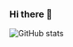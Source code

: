 ### Hi there 👋 

![GitHub stats](https://github-readme-stats.vercel.app/api?username=xMontesito&count_private=true&show_icons=true&theme=rainbow)


<!--
**xMontesito/xMontesito** is a ✨ _special_ ✨ repository because its `README.md` (this file) appears on your GitHub profile.

Here are some ideas to get you started:

- 🔭 I’m currently working on ...
- 🌱 I’m currently learning ...
- 👯 I’m looking to collaborate on ...
- 🤔 I’m looking for help with ...
- 💬 Ask me about ...
- 📫 How to reach me: ...
- 😄 Pronouns: ...
- ⚡ Fun fact: ...
-->
